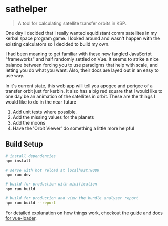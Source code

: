 # sathelper

> A tool for calculating satellite transfer orbits in KSP.

One day I decided that I really wanted equidistant comm satellites in my kerbal space program game. I looked around and wasn't happen with the existing calculators so I decided to build my own.

I had been meaning to get familiar with these new fangled JavaScript "frameworks" and half randomly settled on Vue. It seems to strike a nice balance between forcing you to use paradigms that help with scale, and letting you do what you want. Also, their docs are layed out in an easy to use way.

In it's current state, this web app will tell you apogee and perigee of a transfer orbit just for kerbin. It also has a big red square that I would like to one day be an animation of the satellites in orbit. These are the things I would like to do in the near future

1. Add unit tests where possible.
2. Add the missing values for the planets
3. Add the moons
4. Have the 'Orbit Viewer' do something a little more helpful

## Build Setup

``` bash
# install dependencies
npm install

# serve with hot reload at localhost:8080
npm run dev

# build for production with minification
npm run build

# build for production and view the bundle analyzer report
npm run build --report
```

For detailed explanation on how things work, checkout the [guide](http://vuejs-templates.github.io/webpack/) and [docs for vue-loader](http://vuejs.github.io/vue-loader).
